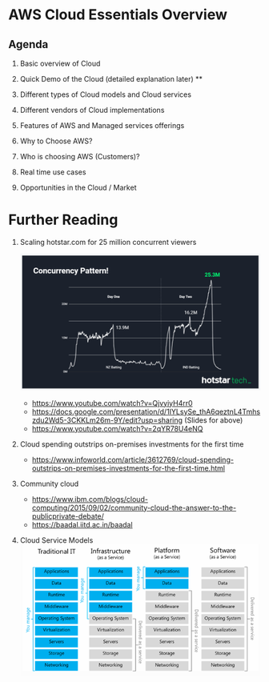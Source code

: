 
# AWS Cloud Essentials Overview

## Agenda

1. Basic overview of Cloud

1. Quick Demo of the Cloud (detailed explanation later) **

1. Different types of Cloud models and Cloud services

1. Different vendors of Cloud implementations

1. Features of AWS and Managed services offerings

1. Why to Choose AWS?

1. Who is choosing AWS (Customers)?

1. Real time use cases

1. Opportunities in the Cloud / Market

# Further Reading

1. Scaling hotstar.com for 25 million concurrent viewers

    ![](images/2021-06-18-14-06-33.png)

    - https://www.youtube.com/watch?v=QjvyiyH4rr0  
    - https://docs.google.com/presentation/d/1IYLsySe_thA6qeztnL4Tmhszdu2Wd5-3CKKLm26m-9Y/edit?usp=sharing (Slides for above)
    - https://www.youtube.com/watch?v=2qYR78U4eNQ

1. Cloud spending outstrips on-premises investments for the first time
    - https://www.infoworld.com/article/3612769/cloud-spending-outstrips-on-premises-investments-for-the-first-time.html

1. Community cloud
    - https://www.ibm.com/blogs/cloud-computing/2015/09/02/community-cloud-the-answer-to-the-publicprivate-debate/
    - https://baadal.iitd.ac.in/baadal

1. Cloud Service Models  
    ![](images/2021-06-26-18-29-34.png)

